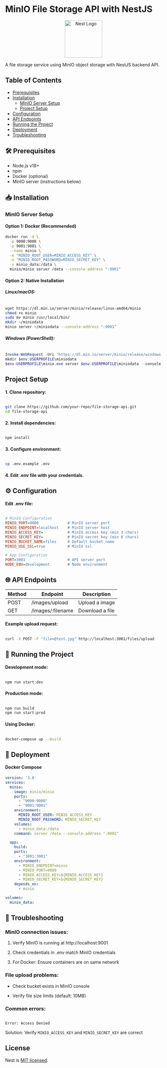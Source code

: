 # MinIO File Storage API with NestJS

<p align="center">
  <a href="http://nestjs.com/" target="blank"><img src="https://nestjs.com/img/logo-small.svg" width="120" alt="Nest Logo" /></a>
</p>




A file storage service using MinIO object storage with NestJS backend API.

## Table of Contents

- [Prerequisites](#-prerequisites)
- [Installation](#-installation)
    - [MinIO Server Setup](#minio-server-setup)
    - [Project Setup](#project-setup)
- [Configuration](#-configuration)
- [API Endpoints](#-api-endpoints)
- [Running the Project](#-running-the-project)
- [Deployment](#-deployment)
- [Troubleshooting](#-troubleshooting)

## 🛠 Prerequisites

- Node.js v18+
- npm
- Docker (optional)
- MinIO server (instructions below)

## 📥 Installation

### MinIO Server Setup

#### Option 1: Docker (Recommended)

```bash
docker run -d \
  -p 9000:9000 \
  -p 9001:9001 \
  --name minio \
  -e "MINIO_ROOT_USER=MINIO_ACCESS_KEY" \
  -e "MINIO_ROOT_PASSWORD=MINIO_SECRET_KEY" \
  -v minio_data:/data \
  minio/minio server /data --console-address ":9001"
```

#### Option 2: Native Installation

##### Linux/macOS:

```bash

wget https://dl.min.io/server/minio/release/linux-amd64/minio
chmod +x minio
sudo mv minio /usr/local/bin/
mkdir ~/miniodata
minio server ~/miniodata --console-address ":9001"
```

##### Windows (PowerShell):

```powershell

Invoke-WebRequest -Uri "https://dl.min.io/server/minio/release/windows-amd64/minio.exe" -OutFile "$env:USERPROFILE\minio.exe"
mkdir $env:USERPROFILE\miniodata
$env:USERPROFILE\minio.exe server $env:USERPROFILE\miniodata --console-address ":9001"
```

## Project Setup

#### 1. Clone repository:

```bash

git clone https://github.com/your-repo/file-storage-api.git
cd file-storage-api
```

#### 2. Install dependencies:

```bash

npm install
```

#### 3. Configure environment:

```bash

cp .env.example .env
```

#### 4. Edit .env file with your credentials.

## ⚙️ Configuration

#### Edit .env file:

```ini

# MinIO Configuration
MINIO_PORT=9000             # MinIO server port
MINIO_ENDPOINT=localhost    # MinIO server host
MINIO_ACCESS_KEY=           # MinIO access key (min 3 chars)
MINIO_SECRET_KEY=           # MinIO secret key (min 8 chars)
MINIO_BUCKET_NAME=files     # Default bucket name
MINIO_USE_SSL=true          # MinIO ssl

# App Configuration
PORT=3001                   # API server port
NODE_ENV=development        # Node environment
```

## 🌐 API Endpoints

| Method	 | Endpoint	          | Description     |
|---------|--------------------|-----------------|
| POST	   | /images/upload	    | Upload a image  |
| GET	    | /images/:filename	 | Download a file |

#### Example upload request:

```bash

curl -X POST -F "file=@test.jpg" http://localhost:3001/files/upload
```

## 🚀 Running the Project

#### Development mode:

```bash

npm run start:dev
```

#### Production mode:

```bash

npm run build
npm run start:prod
```

#### Using Docker:

```bash

docker-compose up --build
```

## 🐳 Deployment

#### Docker Compose

```yaml
version: '3.8'
services:
  minio:
    image: minio/minio
    ports:
      - "9000:9000"
      - "9001:9001"
    environment:
      MINIO_ROOT_USER: MINIO_ACCESS_KEY
      MINIO_ROOT_PASSWORD: MINIO_SECRET_KEY
    volumes:
      - minio_data:/data
    command: server /data --console-address ":9001"

  app:
    build: .
    ports:
      - "3001:3001"
    environment:
      - MINIO_ENDPOINT=minio
      - MINIO_PORT=9000
      - MINIO_ACCESS_KEY=${MINIO_ACCESS_KEY}
      - MINIO_SECRET_KEY=${MINIO_SECRET_KEY}
    depends_on:
      - minio

volumes:
  minio_data:
```

## 🔧 Troubleshooting

### MinIO connection issues:

1. Verify MinIO is running at http://localhost:9001

2. Check credentials in .env match MinIO credentials

3. For Docker: Ensure containers are on same network

### File upload problems:

* Check bucket exists in MinIO console

* Verify file size limits (default: 10MB)

### Common errors:

```log

Error: Access Denied
```

Solution: Verify `MINIO_ACCESS_KEY` and `MINIO_SECRET_KEY` are correct

## License

Nest is [MIT licensed](https://github.com/nestjs/nest/blob/master/LICENSE).